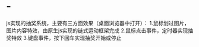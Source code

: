 # -

js实现的抽奖系统，主要有三方面效果（桌面浏览器中打开）：
 1.鼠标划过图片，图片内容特效，由原生js实现的链式运动框架完成 
 2.鼠标点击事件，定时器实现抽奖特效
 3.键盘事件，按下回车实现抽奖开始或停止
